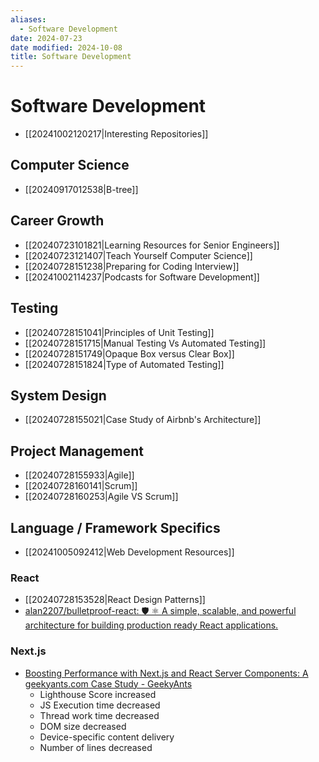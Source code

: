 ```yaml
---
aliases:
  - Software Development
date: 2024-07-23
date modified: 2024-10-08
title: Software Development
---
```


# Software Development

- [[20241002120217|Interesting Repositories]]

## Computer Science

- [[20240917012538|B-tree]]

## Career Growth

- [[20240723101821|Learning Resources for Senior Engineers]]
- [[20240723121407|Teach Yourself Computer Science]]
- [[20240728151238|Preparing for Coding Interview]]
- [[20241002114237|Podcasts for Software Development]]

## Testing

- [[20240728151041|Principles of Unit Testing]]
- [[20240728151715|Manual Testing Vs Automated Testing]]
- [[20240728151749|Opaque Box versus Clear Box]]
- [[20240728151824|Type of Automated Testing]]

## System Design

- [[20240728155021|Case Study of Airbnb's Architecture]]

## Project Management

- [[20240728155933|Agile]]
- [[20240728160141|Scrum]]
- [[20240728160253|Agile VS Scrum]]

## Language / Framework Specifics

- [[20241005092412|Web Development Resources]]

### React

- [[20240728153528|React Design Patterns]]
- [alan2207/bulletproof-react: 🛡️ ⚛️ A simple, scalable, and powerful architecture for building production ready React applications.](https://github.com/alan2207/bulletproof-react/tree/master)

### Next.js

- [Boosting Performance with Next.js and React Server Components: A geekyants.com Case Study - GeekyAnts](https://geekyants.com/blog/boosting-performance-with-nextjs-and-react-server-components-a-geekyantscom-case-study)
	- Lighthouse Score increased
	- JS Execution time decreased
	- Thread work time decreased
	- DOM size decreased
	- Device-specific content delivery
	- Number of lines decreased
